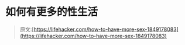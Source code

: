 # 如何有更多的性生活

> 原文:[https://lifehacker.com/how-to-have-more-sex-1849178083](https://lifehacker.com/how-to-have-more-sex-1849178083)